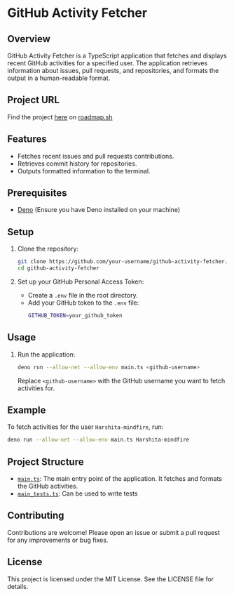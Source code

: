 # GitHub Activity Fetcher

## Overview

GitHub Activity Fetcher is a TypeScript application that fetches and displays
recent GitHub activities for a specified user. The application retrieves
information about issues, pull requests, and repositories, and formats the
output in a human-readable format.

## Project URL

Find the project [here](https://roadmap.sh/projects/github-user-activity) on
[roadmap.sh](https://roadmap.sh)

## Features

- Fetches recent issues and pull requests contributions.
- Retrieves commit history for repositories.
- Outputs formatted information to the terminal.

## Prerequisites

- [Deno](https://deno.land/) (Ensure you have Deno installed on your machine)

## Setup

1. Clone the repository:
   ```sh
   git clone https://github.com/your-username/github-activity-fetcher.git
   cd github-activity-fetcher
   ```

2. Set up your GitHub Personal Access Token:
   - Create a `.env` file in the root directory.
   - Add your GitHub token to the `.env` file:
     ```sh
     GITHUB_TOKEN=your_github_token
     ```

## Usage

1. Run the application:
   ```sh
   deno run --allow-net --allow-env main.ts <github-username>
   ```

   Replace `<github-username>` with the GitHub username you want to fetch
   activities for.

## Example

To fetch activities for the user `Harshita-mindfire`, run:

```sh
deno run --allow-net --allow-env main.ts Harshita-mindfire
```

## Project Structure

- [`main.ts`](./main.ts): The main entry point of the application. It fetches
  and formats the GitHub activities.
- [`main_tests.ts`](./main_test.ts): Can be used to write tests

## Contributing

Contributions are welcome! Please open an issue or submit a pull request for any
improvements or bug fixes.

## License

This project is licensed under the MIT License. See the LICENSE file for
details.
